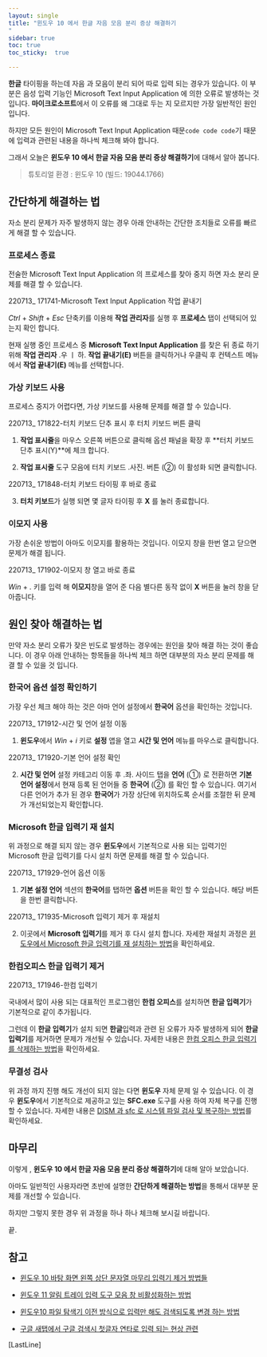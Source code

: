 ```yaml
---
layout: single
title: "윈도우 10 에서 한글 자음 모음 분리 증상 해결하기   
"
sidebar: true
toc: true  
toc_sticky:  true

---
```

**한글** 타이핑을 하는데 자음 과 모음이 분리 되어 따로 입력 되는 경우가 있습니다. 이 부분은 음성 입력 기능인 Microsoft Text Input Application 에 의한 오류로 발생하는 것입니다. **마이크로소프트**에서 이 오류를 왜 그대로 두는 지 모르지만  가장 일반적인 원인입니다. 

하지만 모든 원인이 Microsoft Text Input Application 때문`code code code`기 때문에 입력과 관련된 내용을 하나씩 체크해 봐야 합니다.

그래서 오늘은 **윈도우 10 에서 한글 자음 모음 분리 증상 해결하기**에 대해서 알아 봅니다.

> 튜토리얼 환경 : 윈도우 10 (빌드: 19044.1766)

## 간단하게 해결하는 법

자소 분리 문제가 자주 발생하지 않는 경우 아래 안내하는 간단한 조치들로 오류를 빠르게 해결 할 수 있습니다.

### 프로세스 종료

전술한 Microsoft Text Input Application 의 프로세스를 찾아 중지 하면 자소 분리 문제를 해결 할 수 있습니다.

220713\_ 171741-Microsoft Text Input Application 작업 끝내기

 *Ctrl* + *Shift* + *Esc* 단축키를 이용해 **작업 관리자**를 실행 후 **프로세스** 탭이 선택되어 있는지 확인 합니다.

현재 실행 중인 프로세스 중 **Microsoft Text Input Application** 를 찾은 뒤 종료 하기위해 **작업 관리자** .우 ㅣ 하. **작업 끝내기(E)** 버튼을 클릭하거나 우클릭 후 컨텍스트 메뉴에서 **작업 끝내기(E)** 메뉴를 선택합니다.

### 가상 키보드 사용

프로세스 중지가 어렵다면, 가상 키보드를 사용해  문제를 해결 할 수 있습니다.

220713\_ 171822-터치 키보드 단추 표시 후 터치 키보드 버튼 클릭

1. **작업 표시줄**을 마우스 오른쪽 버튼으로 클릭해 옵션 패널을 확장 후 **터치 키보드 단추 표시(Y)**에 체크 합니다.

2. **작업 표시줄** 도구 모음에 터치 키보드 .사진. 버튼  (②)  이 활성화 되면 클릭합니다.

220713\_ 171848-터치 키보드 타이핑 후 바로 종료

3. **터치 키보드**가 실행 되면 몇 글자 타이핑 후 **X** 를 눌러 종료합니다.

### 이모지 사용

가장 손쉬운 방법이 아마도 이모지를 활용하는 것입니다. 이모지 창을 한번 열고 닫으면 문제가 해결 됩니다.

220713\_ 171902-이모지 창 열고 바로 종료

 *Win* + *.*  키를 입력 해 **이모지**창을 열어 준 다음 별다른 동작 없이 **X** 버튼을 눌러 창을 닫아줍니다.

## 원인 찾아 해결하는 법

만약 자소 분리 오류가 잦은 빈도로 발생하는 경우에는 원인을 찾아 해결 하는 것이 좋습니다. 이 경우 아래 안내하는 항목들을 하나씩 체크 하면 대부분의 자소 분리 문제를 해결 할 수 있을 것 입니다.

### 한국어 옵션 설정 확인하기

가장 우선 체크 해야 하는 것은 아마 언어 설정에서 **한국어** 옵션을 확인하는 것입니다.

220713\_ 171912-시간 및 언어 설정 이동

1. **윈도우**에서  *Win* + *i* 키로 **설정** 앱을 열고 **시간 및 언어** 메뉴를 마우스로 클릭합니다.

220713\_ 171920-기본 언어 설정 확인

2. **시간 및 언어** 설정 카테고리 이동 후 .좌. 사이드 탭을 **언어**   (①)   로 전환하면 **기본 언어 설정**에서 현재 등록 된 언어들 중 **한국어**   (②)  를 확인 할 수 있습니다. 여기서 다른 언어가 추가 된 경우 **한국어**가 가장 상단에 위치하도록 순서를 조절한 뒤 문제가 개선되었는지 확인합니다.

### Microsoft 한글 입력기 재 설치

위 과정으로 해결 되지 않는 경우 **윈도우**에서 기본적으로 사용 되는 입력기인 Microsoft 한글 입력기를 다시 설치 하면 문제를 해결 할 수 있습니다. 

220713\_ 171929-언어 옵션 이동

1. **기본 설정 언어** 섹션의 **한국어**를 탭하면 **옵션** 버튼을 확인 할 수 있습니다. 해당 버튼을 한번 클릭합니다.

220713\_ 171935-Microsoft 입력기 제거 후 재설치

2. 이곳에서 **Microsoft 입력기**를 제거 후 다시 설치 합니다. 자세한 재설치 과정은 [윈도우에서 Microsoft 한글 입력기를  재 설치하는 방법](https://iboxcomein.com/how-to-remove-windows-10-string-ending-input-method/#ftoc-heading-4)을 확인하세요.

### 한컴오피스 한글 입력기 제거

220713\_ 171946-한컴 입력기

국내에서 많이 사용 되는 대표적인 프로그램인 **한컴 오피스**를 설치하면 **한글 입력기**가 기본적으로 같이 추가됩니다. 

그런데  이 **한글 입력기**가 설치 되면 **한글**입력과 관련 된 오류가 자주 발생하게 되어 **한글 입력기**를 제거하면 문제가 개선될 수 있습니다. 자세한 내용은 [한컴 오피스 한글 입력기를 삭제하는 방법](https://iboxcomein.com/delete-windows-10-hangul-input-method/)을 확인하세요.

### 무결성 검사

위 과정 까지 진행 해도 개선이 되지 않는 다면 **윈도우** 자체 문제 일 수 있습니다. 이 경우 **윈도우**에서 기본적으로 제공하고 있는 **SFC.exe** 도구를 사용 하여 자체 복구를 진행 할 수 있습니다. 자세한 내용은 [DISM 과 sfc 로 시스템 파일 검사 및 복구하는 방법](https://iboxcomein.com/checking-and-repairing-system-files-with-dism-and-sfc-in-windows-10/)를 확인하세요.

## 마무리

이렇게 , **윈도우 10 에서 한글 자음 모음 분리 증상 해결하기**에 대해 알아 보았습니다.

아마도 일반적인 사용자라면 초반에 설명한 **간단하게 해결하는 방법**을 통해서 대부분 문제를 개선할 수 있습니다.

하지만 그렇지 못한 경우 위 과정을 하나 하나 체크해 보시길  바랍니다.

끝.

## 참고




* [윈도우 10 바탕 화면 왼쪽 상단 문자열 마무리 입력기 제거 방법들](https://iboxcomein.com/how-to-remove-windows-10-string-ending-input-method/)

* [윈도우 11 알림 트레이 입력 도구 모음 창 비활성화하는 방법](https://iboxcomein.com/disable-windows-11s-input-toolbar-window/)

* [윈도우10 파일 탐색기 이전 방식으로 입력만 해도 검색되도록 변경 하는 방법](https://iboxcomein.com/windows-file-explorer-search/)

* [구글 새탭에서 구글 검색시 첫글자 연타로 입력 되는 현상 관련](https://comeinsidebox.com/%ea%b5%ac%ea%b8%80-%ec%83%88%ed%83%ad%ec%97%90%ec%84%9c-%ea%b5%ac%ea%b8%80-%ea%b2%80%ec%83%89%ec%8b%9c-%ec%b2%ab%ea%b8%80%ec%9e%90-%ec%97%b0%ed%83%80%eb%a1%9c-%ec%9e%85%eb%a0%a5-%eb%90%98%eb%8a%94/)

[LastLine]


